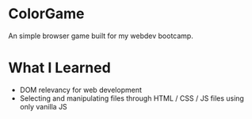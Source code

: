 # ColorGame

An simple browser game built for my webdev bootcamp.

# What I Learned

* DOM relevancy for web development
* Selecting and manipulating files through HTML / CSS / JS files using only vanilla JS
